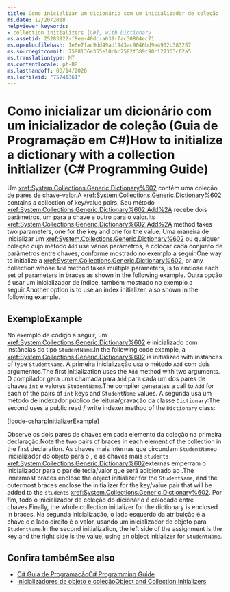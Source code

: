 ```yaml
---
title: Como inicializar um dicionário com um inicializador de coleção – Guia de Programação em C#
ms.date: 12/20/2018
helpviewer_keywords:
- collection initializers [C#], with Dictionary
ms.assetid: 25283922-f8ee-40dc-a639-fac30804ec71
ms.openlocfilehash: 1e6e7fac9dd49ad1943ac9046bd9e4932c383257
ms.sourcegitcommit: 7588136e355e10cbc2582f389c90c127363c02a5
ms.translationtype: MT
ms.contentlocale: pt-BR
ms.lasthandoff: 03/14/2020
ms.locfileid: "75741361"
---
```

# <a name="how-to-initialize-a-dictionary-with-a-collection-initializer-c-programming-guide"></a><span data-ttu-id="f1bb6-102">Como inicializar um dicionário com um inicializador de coleção (Guia de Programação em C#)</span><span class="sxs-lookup"><span data-stu-id="f1bb6-102">How to initialize a dictionary with a collection initializer (C# Programming Guide)</span></span>

<span data-ttu-id="f1bb6-103">Um <xref:System.Collections.Generic.Dictionary%602> contém uma coleção de pares de chave-valor.</span><span class="sxs-lookup"><span data-stu-id="f1bb6-103">A <xref:System.Collections.Generic.Dictionary%602> contains a collection of key/value pairs.</span></span> <span data-ttu-id="f1bb6-104">Seu método <xref:System.Collections.Generic.Dictionary%602.Add%2A> recebe dois parâmetros, um para a chave e outro para o valor.</span><span class="sxs-lookup"><span data-stu-id="f1bb6-104">Its <xref:System.Collections.Generic.Dictionary%602.Add%2A> method takes two parameters, one for the key and one for the value.</span></span> <span data-ttu-id="f1bb6-105">Uma maneira de inicializar um <xref:System.Collections.Generic.Dictionary%602> ou qualquer coleção cujo método `Add` use vários parâmetros, é colocar cada conjunto de parâmetros entre chaves, conforme mostrado no exemplo a seguir.</span><span class="sxs-lookup"><span data-stu-id="f1bb6-105">One way to initialize a <xref:System.Collections.Generic.Dictionary%602>, or any collection whose `Add` method takes multiple parameters, is to enclose each set of parameters in braces as shown in the following example.</span></span> <span data-ttu-id="f1bb6-106">Outra opção é usar um inicializador de índice, também mostrado no exemplo a seguir.</span><span class="sxs-lookup"><span data-stu-id="f1bb6-106">Another option is to use an index initializer, also shown in the following example.</span></span>

## <a name="example"></a><span data-ttu-id="f1bb6-107">Exemplo</span><span class="sxs-lookup"><span data-stu-id="f1bb6-107">Example</span></span>

<span data-ttu-id="f1bb6-108">No exemplo de código a seguir, um <xref:System.Collections.Generic.Dictionary%602> é inicializado com instâncias do tipo `StudentName`.</span><span class="sxs-lookup"><span data-stu-id="f1bb6-108">In the following code example, a <xref:System.Collections.Generic.Dictionary%602> is initialized with instances of type `StudentName`.</span></span>  <span data-ttu-id="f1bb6-109">A primeira inicialização usa o método `Add` com dois argumentos.</span><span class="sxs-lookup"><span data-stu-id="f1bb6-109">The first initialization uses the `Add` method with two arguments.</span></span> <span data-ttu-id="f1bb6-110">O compilador gera uma chamada para `Add` para cada um dos pares de chaves `int` e valores `StudentName`.</span><span class="sxs-lookup"><span data-stu-id="f1bb6-110">The compiler generates a call to `Add` for each of the pairs of `int` keys and `StudentName` values.</span></span> <span data-ttu-id="f1bb6-111">A segunda usa um método de indexador público de leitura/gravação da classe `Dictionary`:</span><span class="sxs-lookup"><span data-stu-id="f1bb6-111">The second uses a public read / write indexer method of the `Dictionary` class:</span></span>

[!code-csharp[InitializerExample](../../../../samples/snippets/csharp/programming-guide/classes-and-structs/object-collection-initializers/HowToDictionaryInitializer.cs#HowToDictionaryInitializer)]  

<span data-ttu-id="f1bb6-112">Observe os dois pares de chaves em cada elemento da coleção na primeira declaração.</span><span class="sxs-lookup"><span data-stu-id="f1bb6-112">Note the two pairs of braces in each element of the collection in the first declaration.</span></span> <span data-ttu-id="f1bb6-113">As chaves mais internas que circundam `StudentName`o inicializador do objeto para o , e as chaves mais `students` <xref:System.Collections.Generic.Dictionary%602>externas emperram o inicializador para o par de tecla/valor que será adicionado ao .</span><span class="sxs-lookup"><span data-stu-id="f1bb6-113">The innermost braces enclose the object initializer for the `StudentName`, and the outermost braces enclose the initializer for the key/value pair that will be added to the `students` <xref:System.Collections.Generic.Dictionary%602>.</span></span> <span data-ttu-id="f1bb6-114">Por fim, todo o inicializador de coleção do dicionário é colocado entre chaves.</span><span class="sxs-lookup"><span data-stu-id="f1bb6-114">Finally, the whole collection initializer for the dictionary is enclosed in braces.</span></span> <span data-ttu-id="f1bb6-115">Na segunda inicialização, o lado esquerdo da atribuição é a chave e o lado direito é o valor, usando um inicializador de objeto para `StudentName`.</span><span class="sxs-lookup"><span data-stu-id="f1bb6-115">In the second initialization, the left side of the assignment is the key and the right side is the value, using an object initializer for `StudentName`.</span></span>

## <a name="see-also"></a><span data-ttu-id="f1bb6-116">Confira também</span><span class="sxs-lookup"><span data-stu-id="f1bb6-116">See also</span></span>

- [<span data-ttu-id="f1bb6-117">C# Guia de Programação</span><span class="sxs-lookup"><span data-stu-id="f1bb6-117">C# Programming Guide</span></span>](../index.md)
- [<span data-ttu-id="f1bb6-118">Inicializadores de objeto e coleção</span><span class="sxs-lookup"><span data-stu-id="f1bb6-118">Object and Collection Initializers</span></span>](./object-and-collection-initializers.md)
